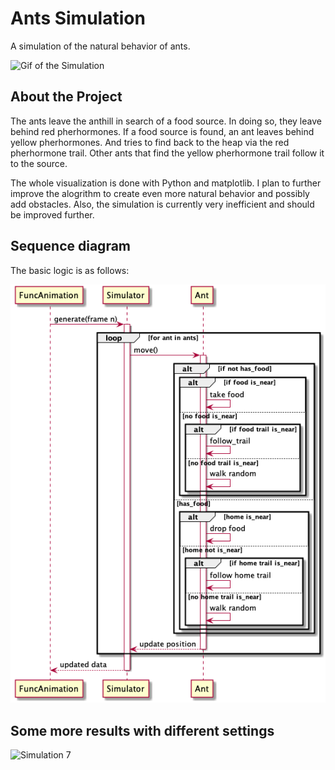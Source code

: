 # Ants Simulation
A simulation of the natural behavior of ants.

![Gif of the Simulation](https://github.com/antonroesler/ants-simulation/blob/main/results/ant_simulation2.gif)

## About the Project
The ants leave the anthill in search of a food source. In doing so, they leave behind red pherhormones. If a food source is found, an ant leaves behind yellow pherhormones. And tries to find back to the heap via the red pherhormone trail. Other ants that find the yellow pherhormone trail follow it to the source. 

The whole visualization is done with Python and matplotlib. I plan to further improve the alogrithm to create even more natural behavior and possibly add obstacles. Also, the simulation is currently very inefficient and should be improved further. 

## Sequence diagram
The basic logic is as follows:

![Sequence Diagramm](https://github.com/antonroesler/ants-simulation/blob/main/diagrams/images/overview_sequence.png)

## Some more results with different settings
![Simulation 7](https://github.com/antonroesler/ants-simulation/blob/main/results/ant_simulation7.gif)
